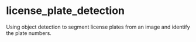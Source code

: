 # license_plate_detection
Using object detection to segment license plates from an image and identify the plate numbers.
